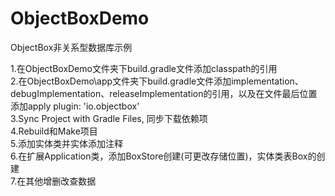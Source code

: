 # ObjectBoxDemo
ObjectBox非关系型数据库示例  
  
1.在ObjectBoxDemo文件夹下build.gradle文件添加classpath的引用  
2.在ObjectBoxDemo\app文件夹下build.gradle文件添加implementation、debugImplementation、releaseImplementation的引用，以及在文件最后位置添加apply plugin: 'io.objectbox'  
3.Sync Project with Gradle Files, 同步下载依赖项  
4.Rebuild和Make项目  
5.添加实体类并实体添加注释  
6.在扩展Application类，添加BoxStore创建(可更改存储位置)，实体类表Box的创建  
7.在其他增删改查数据